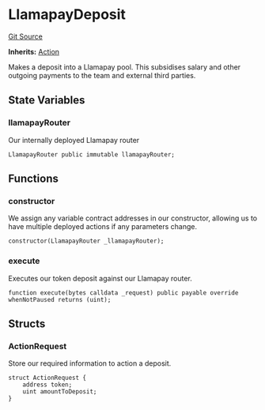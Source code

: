 # LlamapayDeposit
[Git Source](https://github.com/FloorDAO/floor-v2/blob/445b96358cc205e432e359914c1681c0f44048b0/src/contracts/actions/llamapay/Deposit.sol)

**Inherits:**
[Action](/src/contracts/actions/Action.sol/contract.Action.md)

Makes a deposit into a Llamapay pool. This subsidises salary and other outgoing
payments to the team and external third parties.


## State Variables
### llamapayRouter
Our internally deployed Llamapay router


```solidity
LlamapayRouter public immutable llamapayRouter;
```


## Functions
### constructor

We assign any variable contract addresses in our constructor, allowing us
to have multiple deployed actions if any parameters change.


```solidity
constructor(LlamapayRouter _llamapayRouter);
```

### execute

Executes our token deposit against our Llamapay router.


```solidity
function execute(bytes calldata _request) public payable override whenNotPaused returns (uint);
```

## Structs
### ActionRequest
Store our required information to action a deposit.


```solidity
struct ActionRequest {
    address token;
    uint amountToDeposit;
}
```

